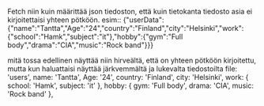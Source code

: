 Fetch niin kuin määrittää json tiedoston, että kuin tietokanta tiedosto asia ei kirjoitettaisi yhteen pötköön.
esim::
{"userData":{"name":"Tantta","Age":"24","country":"Finland","city":"Helsinki","work":{"school":"Hamk","subject":"it"},"hobby":{"gym":"Full body","drama":"CIA","music":"Rock band"}}}

mitä tossa edellinen näyttää niin hirveältä, että on yhteen pötköön kirjoitettu, mutta kun haluattaisi näyttää järkvemmältä ja lukevalta tiedostoilta
file: 'users',
  name: 'Tantta',
  Age: '24',
  country: 'Finland',
  city: 'Helsinki',
  work: { school: 'Hamk', subject: 'it' },
  hobby: { gym: 'Full body', drama: 'CIA', music: 'Rock band' },
